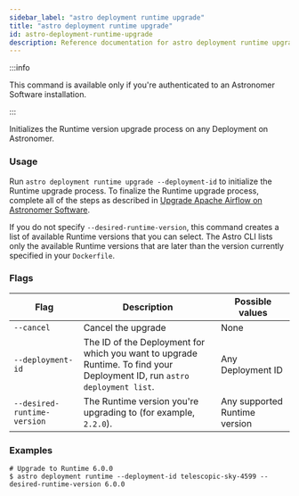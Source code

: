 ```yaml
---
sidebar_label: "astro deployment runtime upgrade"
title: "astro deployment runtime upgrade"
id: astro-deployment-runtime-upgrade
description: Reference documentation for astro deployment runtime upgrade.
---
```


:::info 

This command is available only if you're authenticated to an Astronomer Software installation. 

:::

Initializes the Runtime version upgrade process on any Deployment on Astronomer.

### Usage

Run `astro deployment runtime upgrade --deployment-id` to initialize the Runtime upgrade process. To finalize the Runtime upgrade process, complete all of the steps as described in [Upgrade Apache Airflow on Astronomer Software](https://docs.astronomer.io/software/manage-airflow-versions).

If you do not specify `--desired-runtime-version`, this command creates a list of available Runtime versions that you can select. The Astro CLI lists only the available Runtime versions that are later than the version currently specified in your `Dockerfile`.


### Flags

| Flag                        | Description                                                                                                                    | Possible values
| --------------------------- | ---------- | ------------------------------------------------------------------------------------------------------------------------ |
| `--cancel` | Cancel the upgrade                                                                | None | 
| `--deployment-id`           | The ID of the Deployment for which you want to upgrade Runtime. To find your Deployment ID, run `astro deployment list`.     | Any Deployment ID |
| `--desired-runtime-version` | The Runtime version you're upgrading to (for example, `2.2.0`).                                                                | Any supported Runtime version | 



### Examples 

```
# Upgrade to Runtime 6.0.0
$ astro deployment runtime --deployment-id telescopic-sky-4599 --desired-runtime-version 6.0.0
```